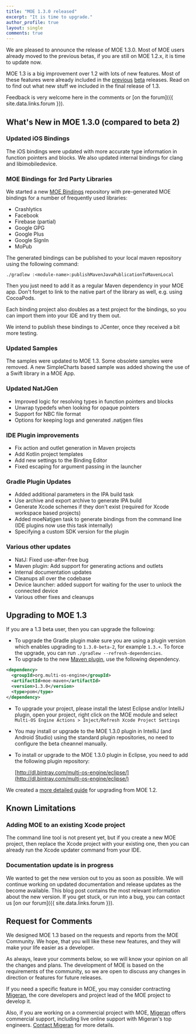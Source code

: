 ```yaml
---
title: "MOE 1.3.0 released"
excerpt: "It is time to upgrade."
author_profile: true
layout: single
comments: true
---
```


We are pleased to announce the release of MOE 1.3.0. Most of MOE users already moved to the previous betas, if you are still on MOE 1.2.x, it is time to update now. 

MOE 1.3 is a big improvement over 1.2 with lots of new features. Most of these features were already included in the [previous](/blog/2016-12-16-moe-1.3.0-beta-1-released/) [beta](/blog/2017-01-25-moe-1.3.0-beta-2-released/) releases. Read on to find out what new stuff we included in the final release of 1.3.

Feedback is very welcome here in the comments or [on the forum]({{ site.data.links.forum }}).

## What's New in MOE 1.3.0 (compared to beta 2)

### Updated iOS Bindings

The iOS bindings were updated with more accurate type information in function pointers and blocks. We also updated internal bindings for clang and libimobiledevice. 

### MOE Bindings for 3rd Party Libraries

We started a new [MOE Bindings](https://github.com/multi-os-engine/moe-bindings) repository with pre-generated MOE bindings for a number of frequently used libraries:

* Crashlytics
* Facebook
* Firebase (partial)
* Google GPG
* Google Plus
* Google SignIn
* MoPub

The generated bindings can be published to your local maven repository using the following command:

```shell
./gradlew :<module-name>:publishMavenJavaPublicationToMavenLocal
```

Then you just need to add it as a regular Maven dependency in your MOE app. Don't forget to link to the native part of the library as well, e.g. using CocoaPods.

Each binding project also doubles as a test project for the bindings, so you can import them into your IDE and try them out.

We intend to publish these bindings to JCenter, once they received a bit more testing.

### Updated Samples

The samples were updated to MOE 1.3. Some obsolete samples were removed. A new SimpleCharts based sample was added showing the use of a Swift library in a MOE App.

### Updated NatJGen

* Improved logic for resolving types in function pointers and blocks
* Unwrap typedefs when looking for opaque pointers
* Support for NBC file format
* Options for keeping logs and generated .natjgen files

### IDE Plugin improvements

* Fix action and outlet generation in Maven projects
* Add Kotlin project templates
* Add new settings to the Binding Editor
* Fixed escaping for argument passing in the launcher

### Gradle Plugin Updates

* Added additional parameters in the IPA build task
* Use archive and export archive to generate IPA build
* Generate Xcode schemes if they don't exist (required for Xcode workspace based projects)
* Added moeNatjgen task to generate bindings from the command line (IDE plugins now use this task internally)
* Specifying a custom SDK version for the plugin

### Various other updates

* NatJ: Fixed use-after-free bug
* Maven plugin: Add support for generating actions and outlets
* Internal documentation updates
* Cleanups all over the codebase
* Device launcher: added support for waiting for the user to unlock the connected device
* Various other fixes and cleanups

## Upgrading to MOE 1.3

If you are a 1.3 beta user, then you can upgrade the following:

- To upgrade the Gradle plugin make sure you are using a plugin version which enables upgrading to `1.3.0-beta-2`, for example `1.3.+`. To force the upgrade, you can run `./gradlew --refresh-dependencies`.
- To upgrade to the new [Maven plugin](https://bintray.com/multi-os-engine/maven-dev/moe-maven/1.3.0), use the following dependency.

```xml
<dependency>
  <groupId>org.multi-os-engine</groupId>
  <artifactId>moe-maven</artifactId>
  <version>1.3.0</version>
  <type>pom</type>
</dependency>
```

* To upgrade your project, please install the latest Eclipse and/or IntelliJ plugin, open your project, right click on the MOE module and select `Multi-OS Engine Actions > Inject/Refresh Xcode Project Settings`
* You may install or upgrade to the MOE 1.3.0 plugin in IntelliJ (and Android Studio) using the standard plugin repositories, no need to configure the beta cheannel manually.
* To install or upgrade to the MOE 1.3.0 plugin in Eclipse, you need to add the following plugin repository:

	[http://dl.bintray.com/multi-os-engine/eclipse/](http://dl.bintray.com/multi-os-engine/eclipse/)

We created a [more detailed guide](https://github.com/multi-os-engine/moe-plugin-gradle/blob/master/doc/Upgrading-to-Multi-OS-Engine-1.3.md) for upgrading from MOE 1.2.

## Known Limitations

### Adding MOE to an existing Xcode project

The command line tool is not present yet, but if you create a new MOE project, then replace the Xcode project with your existing one, then you can already run the Xcode updater command from your IDE.

### Documentation update is in progress

We wanted to get the new version out to you as soon as possible. We will continue working on updated documentation and release updates as the become available. This blog post contains the most relevant information about the new version. If you get stuck, or run into a bug, you can contact us [on our forum]({{ site.data.links.forum }}).

## Request for Comments

 We designed MOE 1.3 based on the requests and reports from the MOE Community. We hope, that you will like these new features, and they will make your life easier as a developer.

As always, leave your comments below, so we will know your opinion on all the changes and plans. The development of MOE is based on the requirements of the community, so we are open to discuss any changes in direction or features for future releases.

If you need a specific feature in MOE, you may consider contracting  [Migeran](https://migeran.com), the core developers and project lead of the MOE project to develop it.

Also, if you are working on a commercial project with MOE, [Migeran](https://migeran.com) offers commercial support, including live online support with Migeran's top engineers. [Contact Migeran](https://migeran.com/contact/) for more details.
